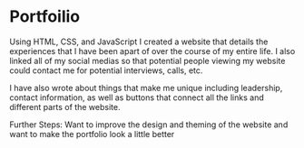 # Portfoilio

Using HTML, CSS, and JavaScript I created a website that details the experiences that I have been apart of over the course of my entire life. I also linked all of my social medias so that potential people viewing my website could contact me for potential interviews, calls, etc.

I have also wrote about things that make me unique including leadership, contact information, as well as buttons that connect all the links and different parts of the website.

Further Steps: Want to improve the design and theming of the website and want to
               make the portfolio look a little better
